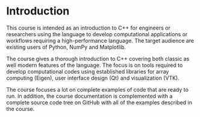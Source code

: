 # Introduction

This course is intended as an introduction to C++ for engineers or researchers using the language to develop computational applications or workflows requiring a high-performance language. The target audience are existing users of Python, NumPy and Matplotlib. 

The course gives a thorough introduction to C++ covering both classic as well modern features of the language. The focus is on tools required to develop computational codes using established libraries for array computing (Eigen), user interface design (Qt) and visualization (VTK).

The course focuses a lot on complete examples of code that are ready to run. In addition, the course documentation is complemented with a complete source code tree on GitHub with all of the examples described in the course. 
